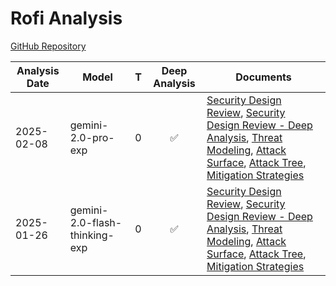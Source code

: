 # Rofi Analysis

[GitHub Repository](https://github.com/davatorium/rofi)

| Analysis Date | Model | T | Deep Analysis | Documents |
|---------------|-------|---|:-------------:|-----------|
| 2025-02-08 | gemini-2.0-pro-exp | 0 | ✅ | [Security Design Review](2025-02-08-gemini-2.0-pro-exp/sec-design.md), [Security Design Review - Deep Analysis](2025-02-08-gemini-2.0-pro-exp/sec-design-deep-analysis.md), [Threat Modeling](2025-02-08-gemini-2.0-pro-exp/threat-modeling.md), [Attack Surface](2025-02-08-gemini-2.0-pro-exp/attack-surface.md), [Attack Tree](2025-02-08-gemini-2.0-pro-exp/attack-tree.md), [Mitigation Strategies](2025-02-08-gemini-2.0-pro-exp/mitigations.md) |
| 2025-01-26 | gemini-2.0-flash-thinking-exp | 0 | ✅ | [Security Design Review](2025-01-26-gemini-2.0-flash-thinking-exp/sec-design.md), [Security Design Review - Deep Analysis](2025-01-26-gemini-2.0-flash-thinking-exp/sec-design-deep-analysis.md), [Threat Modeling](2025-01-26-gemini-2.0-flash-thinking-exp/threat-modeling.md), [Attack Surface](2025-01-26-gemini-2.0-flash-thinking-exp/attack-surface.md), [Attack Tree](2025-01-26-gemini-2.0-flash-thinking-exp/attack-tree.md), [Mitigation Strategies](2025-01-26-gemini-2.0-flash-thinking-exp/mitigations.md) |